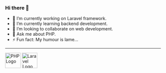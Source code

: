 ### Hi there 👋

- 🔭 I’m currently working on Laravel framework.
- 🌱 I’m currently learning backend development.
- 👯 I’m looking to collaborate on web development.
- 💬 Ask me about PHP.
- ⚡ Fun fact: My humour is lame...

---

<!-- Image row without links or interactions -->
<p align="left">
  <img src="https://www.php.net/images/logos/new-php-logo.svg" alt="PHP Logo" height="50" style="pointer-events: none; cursor: default;" />
  <img src="https://upload.wikimedia.org/wikipedia/commons/thumb/9/9a/Laravel.svg/1200px-Laravel.svg.png" alt="Laravel Logo" height="50" style="pointer-events: none; cursor: default;" />
</p>
